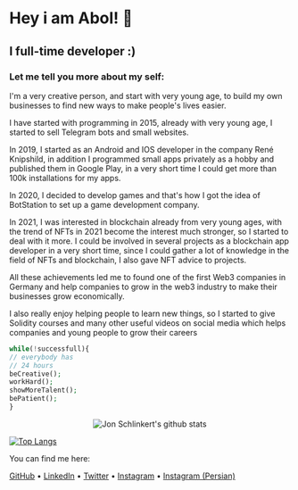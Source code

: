 
# Hey i am Abol! 👋
## I full-time developer :)

### Let me tell you more about my self:  
I'm a very creative person, and start with very young age, to build my own businesses to find new ways to make people's lives easier.

I have started with programming in 2015, already with very young age, I started to sell Telegram bots and small websites.

In 2019, I started as an Android and IOS developer in the company René Knipshild, in addition I programmed small apps privately as a hobby and published them in Google Play, in a very short time I could get more than 100k installations for my apps.

In 2020, I decided to develop games and that's how I got the idea of BotStation to set up a game development company.

In 2021, I was interested in blockchain already from very young ages, with the trend of NFTs in 2021 become the interest much stronger, so I started to deal with it more. I could be involved in several projects as a blockchain app developer in a very short time, since I could gather a lot of knowledge in the field of NFTs and blockchain, I also gave NFT advice to projects.

All these achievements led me to found one of the first Web3 companies in Germany and help companies to grow in the web3 industry to make their businesses grow economically.

I also really enjoy helping people to learn new things, so I started to give Solidity courses and many other useful videos on social media which helps companies and young people to grow their careers

``` php
while(!successfull){
// everybody has
// 24 hours
beCreative();
workHard();
showMoreTalent();
bePatient();
}
```
<p align="center">
  <img src="https://github-readme-stats.vercel.app/api?username=jonschlinkert&count_private=true" alt="Jon Schlinkert's github stats">
</p>

[![Top Langs](https://github-readme-stats.vercel.app/api/top-langs/?username=your-github-username&layout=compact&theme=vision-friendly-dark)](https://github.com/anuraghazra/github-readme-stats)

You can find me here:

[GitHub](https://github.com/mranoncoder) • [LinkedIn](https://linkedin.com/in/abolfazl-arab) • [Twitter](https://twitter.com/arab_eth) • [Instagram](https://instagram.com/abo._.l) • [Instagram (Persian)](https://instagram.com/arab.sol) 

